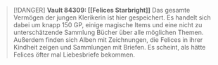>[!DANGER] **Vault 84309: [[Felices Starbright]]**
>Das gesamte Vermögen der jungen Klerikerin ist hier gespeichert. Es handelt sich dabei um knapp 150 GP, einige magische Items und eine nicht zu unterschätzende Sammlung Bücher über alle möglichen Themen. Außerdem finden sich Alben mit Zeichnungen, die Felices in ihrer Kindheit zeigen und Sammlungen mit Briefen. Es scheint, als hätte Felices öfter mal Liebesbriefe bekommen.

